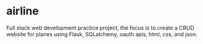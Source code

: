 # airline
Full stack web development practice project, the focus is to create a CRUD website for planes using Flask, SQLalchemy, oauth apis, html, css, and json. 
